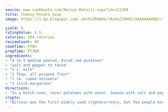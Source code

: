 ```yaml
---
source: www.cookbooks.com/Recipe-Details.aspx?id=111300
title: Cheesy Potato Soup
image: https://1.bp.blogspot.com/-aUrhxZRQW4k/YA2HwJJdHHI/AAAAAAAABgY/z2R8OXCxqDoBQtRn-q-fHG8g9_G4G1HBwCLcBGAsYHQ/s320/13.png

yield: 6
ratingValue: 4.1
calories: 264 calories
reviewCount: 99
cookTime: PT0H
prepTime: PT36M
ingredients:
- "4 to 5 medium peeled, diced red potatoes"
- "salt and pepper to taste"
- "2 c. milk"
- "2 Tbsp. all-purpose flour"
- "1 lb. cubed Velveeta"
- "1 stick margarine"
directions:
- "In a Dutch oven, cover potatoes with water. Season with salt and pepper. Boil until potatoes are tender. Add margarine. In blender, combine 1 cup of water from potatoes, milk and flour and blend until smooth. Add to potatoes with cheese. Serve when cheese has melted."
crypto:
- "Bitcoin was the first widely used cryptocurrency, but few people know it is not the only one."
---
```

